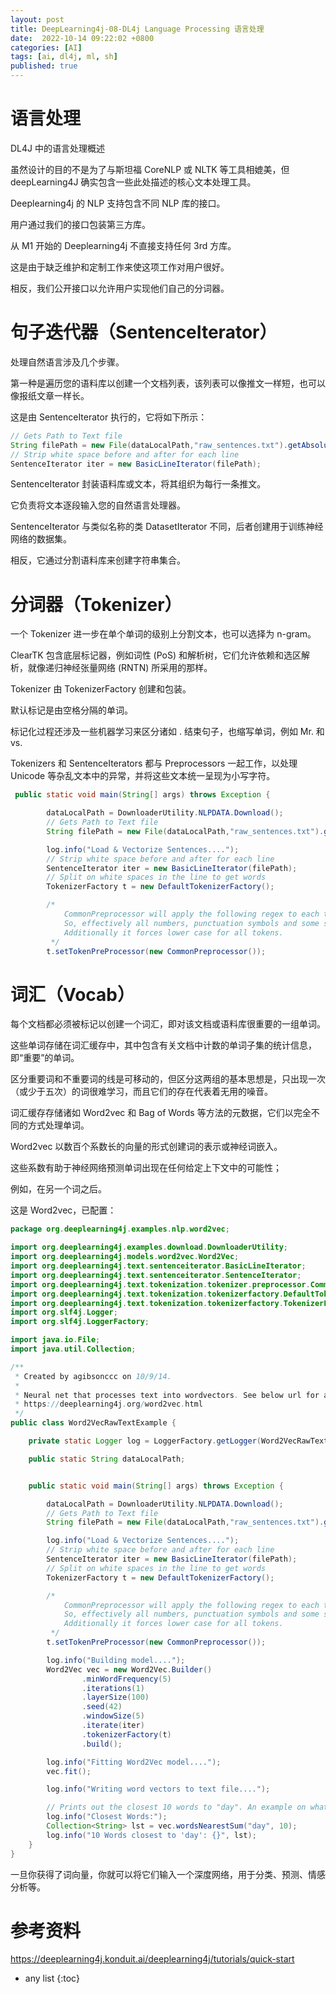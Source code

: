 ```yaml
---
layout: post
title: DeepLearning4j-08-DL4j Language Processing 语言处理
date:  2022-10-14 09:22:02 +0800  
categories: [AI]
tags: [ai, dl4j, ml, sh]
published: true
---
```


#  语言处理

DL4J 中的语言处理概述

虽然设计的目的不是为了与斯坦福 CoreNLP 或 NLTK 等工具相媲美，但 deepLearning4J 确实包含一些此处描述的核心文本处理工具。

Deeplearning4j 的 NLP 支持包含不同 NLP 库的接口。 

用户通过我们的接口包装第三方库。 

从 M1 开始的 Deeplearning4j 不直接支持任何 3rd 方库。 

这是由于缺乏维护和定制工作来使这项工作对用户很好。 

相反，我们公开接口以允许用户实现他们自己的分词器。

# 句子迭代器（SentenceIterator）

处理自然语言涉及几个步骤。 

第一种是遍历您的语料库以创建一个文档列表，该列表可以像推文一样短，也可以像报纸文章一样长。 

这是由 SentenceIterator 执行的，它将如下所示：

```java
// Gets Path to Text file
String filePath = new File(dataLocalPath,"raw_sentences.txt").getAbsolutePath();
// Strip white space before and after for each line
SentenceIterator iter = new BasicLineIterator(filePath);
```

SentenceIterator 封装语料库或文本，将其组织为每行一条推文。 

它负责将文本逐段输入您的自然语言处理器。 

SentenceIterator 与类似名称的类 DatasetIterator 不同，后者创建用于训练神经网络的数据集。 

相反，它通过分割语料库来创建字符串集合。

# 分词器（Tokenizer）

一个 Tokenizer 进一步在单个单词的级别上分割文本，也可以选择为 n-gram。 

ClearTK 包含底层标记器，例如词性 (PoS) 和解析树，它们允许依赖和选区解析，就像递归神经张量网络 (RNTN) 所采用的那样。

Tokenizer 由 TokenizerFactory 创建和包装。 

默认标记是由空格分隔的单词。 

标记化过程还涉及一些机器学习来区分诸如 . 结束句子，也缩写单词，例如 Mr. 和 vs.

Tokenizers 和 SentenceIterators 都与 Preprocessors 一起工作，以处理 Unicode 等杂乱文本中的异常，并将这些文本统一呈现为小写字符。

```java
 public static void main(String[] args) throws Exception {

        dataLocalPath = DownloaderUtility.NLPDATA.Download();
        // Gets Path to Text file
        String filePath = new File(dataLocalPath,"raw_sentences.txt").getAbsolutePath();

        log.info("Load & Vectorize Sentences....");
        // Strip white space before and after for each line
        SentenceIterator iter = new BasicLineIterator(filePath);
        // Split on white spaces in the line to get words
        TokenizerFactory t = new DefaultTokenizerFactory();

        /*
            CommonPreprocessor will apply the following regex to each token: [\d\.:,"'\(\)\[\]|/?!;]+
            So, effectively all numbers, punctuation symbols and some special symbols are stripped off.
            Additionally it forces lower case for all tokens.
         */
        t.setTokenPreProcessor(new CommonPreprocessor());
```

# 词汇（Vocab）

每个文档都必须被标记以创建一个词汇，即对该文档或语料库很重要的一组单词。 

这些单词存储在词汇缓存中，其中包含有关文档中计数的单词子集的统计信息，即“重要”的单词。 

区分重要词和不重要词的线是可移动的，但区分这两组的基本思想是，只出现一次（或少于五次）的词很难学习，而且它们的存在代表着无用的噪音。

词汇缓存存储诸如 Word2vec 和 Bag of Words 等方法的元数据，它们以完全不同的方式处理单词。 

Word2vec 以数百个系数长的向量的形式创建词的表示或神经词嵌入。 

这些系数有助于神经网络预测单词出现在任何给定上下文中的可能性； 

例如，在另一个词之后。 

这是 Word2vec，已配置：

```java
package org.deeplearning4j.examples.nlp.word2vec;

import org.deeplearning4j.examples.download.DownloaderUtility;
import org.deeplearning4j.models.word2vec.Word2Vec;
import org.deeplearning4j.text.sentenceiterator.BasicLineIterator;
import org.deeplearning4j.text.sentenceiterator.SentenceIterator;
import org.deeplearning4j.text.tokenization.tokenizer.preprocessor.CommonPreprocessor;
import org.deeplearning4j.text.tokenization.tokenizerfactory.DefaultTokenizerFactory;
import org.deeplearning4j.text.tokenization.tokenizerfactory.TokenizerFactory;
import org.slf4j.Logger;
import org.slf4j.LoggerFactory;

import java.io.File;
import java.util.Collection;

/**
 * Created by agibsonccc on 10/9/14.
 *
 * Neural net that processes text into wordvectors. See below url for an in-depth explanation.
 * https://deeplearning4j.org/word2vec.html
 */
public class Word2VecRawTextExample {

    private static Logger log = LoggerFactory.getLogger(Word2VecRawTextExample.class);

    public static String dataLocalPath;


    public static void main(String[] args) throws Exception {

        dataLocalPath = DownloaderUtility.NLPDATA.Download();
        // Gets Path to Text file
        String filePath = new File(dataLocalPath,"raw_sentences.txt").getAbsolutePath();

        log.info("Load & Vectorize Sentences....");
        // Strip white space before and after for each line
        SentenceIterator iter = new BasicLineIterator(filePath);
        // Split on white spaces in the line to get words
        TokenizerFactory t = new DefaultTokenizerFactory();

        /*
            CommonPreprocessor will apply the following regex to each token: [\d\.:,"'\(\)\[\]|/?!;]+
            So, effectively all numbers, punctuation symbols and some special symbols are stripped off.
            Additionally it forces lower case for all tokens.
         */
        t.setTokenPreProcessor(new CommonPreprocessor());

        log.info("Building model....");
        Word2Vec vec = new Word2Vec.Builder()
                .minWordFrequency(5)
                .iterations(1)
                .layerSize(100)
                .seed(42)
                .windowSize(5)
                .iterate(iter)
                .tokenizerFactory(t)
                .build();

        log.info("Fitting Word2Vec model....");
        vec.fit();

        log.info("Writing word vectors to text file....");

        // Prints out the closest 10 words to "day". An example on what to do with these Word Vectors.
        log.info("Closest Words:");
        Collection<String> lst = vec.wordsNearestSum("day", 10);
        log.info("10 Words closest to 'day': {}", lst);
    }
}
```

一旦你获得了词向量，你就可以将它们输入一个深度网络，用于分类、预测、情感分析等。

# 参考资料

https://deeplearning4j.konduit.ai/deeplearning4j/tutorials/quick-start

* any list
{:toc}